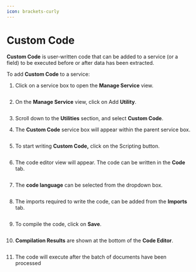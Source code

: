 ```yaml
---
icon: brackets-curly
---
```


# Custom Code

**Custom Code** is user-written code that can be added to a service (or a field) to be executed before or after data has been extracted.

To add **Custom Code** to a service:

1.  Click on a service box to open the **Manage Service** view.

    <figure><img src="../.gitbook/assets/image (231).png" alt=""><figcaption></figcaption></figure>
2.  On the **Manage Service** view, click on Add **Utility**.

    <figure><img src="../.gitbook/assets/image (181).png" alt=""><figcaption></figcaption></figure>
3. Scroll down to the **Utilities** section, and select **Custom Code**.
4.  The **Custom Code** service box will appear within the parent service box.

    <figure><img src="../.gitbook/assets/image (247).png" alt=""><figcaption></figcaption></figure>
5.  To start writing **Custom Code,** click on the Scripting button.

    <figure><img src="../.gitbook/assets/image (41) (2).png" alt=""><figcaption></figcaption></figure>
6.  The code editor view will appear. The code can be written in the **Code** tab.

    <figure><img src="../.gitbook/assets/image (245).png" alt=""><figcaption></figcaption></figure>
7.  The **code language** can be selected from the dropdown box.

    <figure><img src="../.gitbook/assets/image (163).png" alt=""><figcaption></figcaption></figure>
8.  The imports required to write the code, can be added from the **Imports** tab.

    <figure><img src="../.gitbook/assets/image (169).png" alt=""><figcaption></figcaption></figure>
9.  To compile the code, click on **Save**.

    <figure><img src="../.gitbook/assets/image (201).png" alt=""><figcaption></figcaption></figure>
10. **Compilation Results** are shown at the bottom of the **Code Editor**.

    <figure><img src="../.gitbook/assets/image (170).png" alt=""><figcaption></figcaption></figure>
11. The code will execute after the batch of documents have been processed
